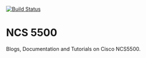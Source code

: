 [![Build Status](https://travis-ci.org/xrdocs/ncs5500.svg?branch=gh-pages)](https://travis-ci.org/xrdocs/ncs5500)

# NCS 5500

Blogs, Documentation and Tutorials on Cisco NCS5500.
